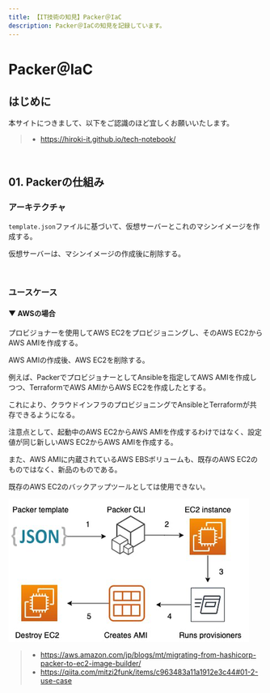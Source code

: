 ```yaml
---
title: 【IT技術の知見】Packer＠IaC
description: Packer＠IaCの知見を記録しています。
---
```


# Packer＠IaC

## はじめに

本サイトにつきまして、以下をご認識のほど宜しくお願いいたします。

> - https://hiroki-it.github.io/tech-notebook/

<br>

## 01. Packerの仕組み

### アーキテクチャ

`template.json`ファイルに基づいて、仮想サーバーとこれのマシンイメージを作成する。

仮想サーバーは、マシンイメージの作成後に削除する。

<br>

### ユースケース

#### ▼ AWSの場合

プロビジョナーを使用してAWS EC2をプロビジョニングし、そのAWS EC2からAWS AMIを作成する。

AWS AMIの作成後、AWS EC2を削除する。

例えば、PackerでプロビジョナーとしてAnsibleを指定してAWS AMIを作成しつつ、TerraformでAWS AMIからAWS EC2を作成したとする。

これにより、クラウドインフラのプロビジョニングでAnsibleとTerraformが共存できるようになる。

注意点として、起動中のAWS EC2からAWS AMIを作成するわけではなく、設定値が同じ新しいAWS EC2からAWS AMIを作成する。

また、AWS AMIに内蔵されているAWS EBSボリュームも、既存のAWS EC2のものではなく、新品のものである。

既存のAWS EC2のバックアップツールとしては使用できない。

![packer_aws](https://raw.githubusercontent.com/hiroki-it/tech-notebook-images/master/images/packer_aws.png)

> - https://aws.amazon.com/jp/blogs/mt/migrating-from-hashicorp-packer-to-ec2-image-builder/
> - https://qiita.com/mitzi2funk/items/c963483a11a1912e3c44#01-2-use-case

<br>
